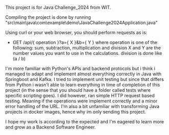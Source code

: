 This project is for Java Challenge_2024 from WIT.

Compiling the project is done by running "src\main\java\com\example\demo\JavaChallenge2024Application.java"

Using curl or your web browser, you should perform requests as is:
- GET /api/{ operation }?a={ X }&b={ Y }
where operation is one of the following: sum, subtraction, multiplication and division
X and Y are the number values you want to use in the calculations.
division is done like (a / b) 

I'm more familiar with Python's APIs and backend protocols but i think i managed to adapt and implement almost everything correctly in Java with Springboot and Kafka.
I tried to implement unit testing but since that differs from Python i wasn't able to learn everything in time of completion of this project (in the sense that you should have a folder called tests where specific scripting goes).
I did however, ran simple HTTP request based testing. Meaning if the operations were implement correctly and a minor error handling of the URL.
I'm also a bit unfamiliar with transforming Java projects in docker images, hence why im only sending this project.

I hope my work is according to the expected and I'm eagered to learn more and grow as a Backend Software Engineer.